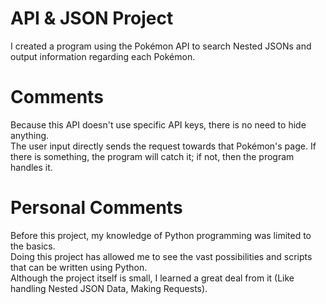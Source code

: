 # API & JSON Project
I created a program using the Pokémon API to search Nested JSONs and output information regarding each Pokémon. <br/>

# Comments
Because this API doesn't use specific API keys, there is no need to hide anything. <br/>
The user input directly sends the request towards that Pokémon's page. If there is something, the program will catch it; if not, then the program handles it. <br/>

# Personal Comments
Before this project, my knowledge of Python programming was limited to the basics. <br/>
Doing this project has allowed me to see the vast possibilities and scripts that can be written using Python. <br/>
Although the project itself is small, I learned a great deal from it (Like handling Nested JSON Data, Making Requests). <br/>
